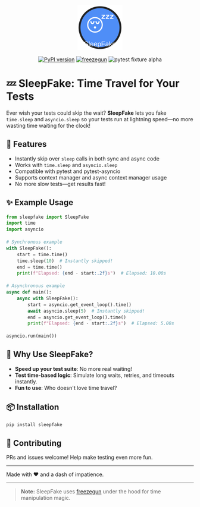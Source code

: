 <!-- Shield Badges -->
<p align="center">
  <img src="./logo.svg" alt="SleepFake Logo" width="120"/>
</p>
<p align="center">
  <a href="https://pypi.org/project/sleepfake/"><img src="https://img.shields.io/pypi/v/sleepfake.svg?color=blue" alt="PyPI version"></a>
  <a href="https://github.com/spulec/freezegun"><img src="https://img.shields.io/badge/dependency-freezegun-blue" alt="freezegun"></a>
  <img src="https://img.shields.io/badge/pytest%20fixture-alpha-orange" alt="pytest fixture alpha"/>
</p>

# 💤 SleepFake: Time Travel for Your Tests

Ever wish your tests could skip the wait? **SleepFake** lets you fake `time.sleep` and `asyncio.sleep` so your tests run at lightning speed—no more wasting time waiting for the clock!

## 🚀 Features

- Instantly skip over `sleep` calls in both sync and async code
- Works with `time.sleep` and `asyncio.sleep`
- Compatible with pytest and pytest-asyncio
- Supports context manager and async context manager usage
- No more slow tests—get results fast!

## ✨ Example Usage

```python
from sleepfake import SleepFake
import time
import asyncio

# Synchronous example
with SleepFake():
    start = time.time()
    time.sleep(10)  # Instantly skipped!
    end = time.time()
    print(f"Elapsed: {end - start:.2f}s")  # Elapsed: 10.00s

# Asynchronous example
async def main():
    async with SleepFake():
        start = asyncio.get_event_loop().time()
        await asyncio.sleep(5)  # Instantly skipped!
        end = asyncio.get_event_loop().time()
        print(f"Elapsed: {end - start:.2f}s")  # Elapsed: 5.00s

asyncio.run(main())
```

## 🧪 Why Use SleepFake?

- **Speed up your test suite**: No more real waiting!
- **Test time-based logic**: Simulate long waits, retries, and timeouts instantly.
- **Fun to use**: Who doesn't love time travel?

## 📦 Installation

```bash
pip install sleepfake
```

## 🤝 Contributing

PRs and issues welcome! Help make testing even more fun.

---

Made with ❤️ and a dash of impatience.

---

> **Note:** SleepFake uses [freezegun](https://github.com/spulec/freezegun) under the hood for time manipulation magic.
